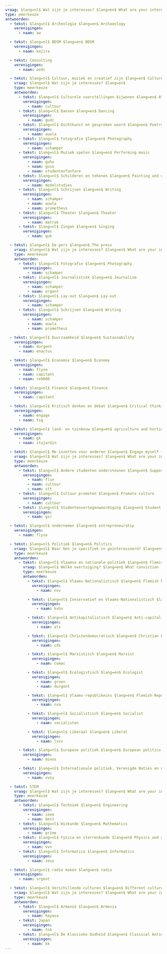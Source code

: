 ```yaml
---
vraag: $lang=nl$ Wat zijn je interesses? $lang=en$ What are your interests?
type: meerkeuze
antwoorden:
  - tekst: $lang=nl$ Archeologie $lang=en$ Archaeology
    verenigingen:
      - naam: aw

  - tekst: $lang=nl$ BDSM $lang=en$ BDSM
    verenigingen:
      - naam: kajira

  - tekst: Consulting
    verenigingen:
      - naam: oedc

  - tekst: $lang=nl$ Cultuur, muziek en creatief zijn $lang=en$ Culture, music and being creative
    vraag: $lang=nl$ Wat zijn je interesses? $lang=en$
    type: meerkeuze
    antwoorden:
      - tekst: $lang=nl$ Culturele voorstellingen bijwonen $lang=en$ Attend cultural performances
        verenigingen:
          - naam: cultour
      - tekst: $lang=nl$ Dansen $lang=en$ Dancing
        verenigingen:
          - naam: gudc
      - tekst: $lang=nl$ Dichtkunst en gesproken woord $lang=en$ Poetry and the spoken word
        verenigingen:
          - naam: auwla
      - tekst: $lang=nl$ Fotografie $lang=en$ Photography
        verenigingen:
          - naam: schamper
      - tekst: $lang=nl$ Muziek spelen $lang=en$ Performing music
        verenigingen:
          - naam: guho
          - naam: guso
          - naam: studentenfanfare
      - tekst: $lang=nl$ Schilderen en tekenen $lang=en$ Painting and drawing
        verenigingen:
          - naam: modelstudies
      - tekst: $lang=nl$ Schrijven $lang=en$ Writing
        verenigingen:
          - naam: schamper
          - naam: auwla
          - naam: prometheus
      - tekst: $lang=nl$ Theater $lang=en$ Theater
        verenigingen:
          - naam: matrak
      - tekst: $lang=nl$ Zingen $lang=en$ Singing
        verenigingen:
          - naam: guk

  - tekst: $lang=nl$ De pers $lang=en$ The press
    vraag: $lang=nl$ Wat zijn je interesses? $lang=en$ What are your interests?
    type: meerkeuze
    antwoorden:
      - tekst: $lang=nl$ Fotografie $lang=en$ Photography
        verenigingen:
          - naam: schamper
      - tekst: $lang=nl$ Journalistiek $lang=en$ Journalism
        verenigingen:
          - naam: schamper
          - naam: urgent
      - tekst: $lang=nl$ Lay-out $lang=en$ Lay-out
        verenigingen:
          - naam: schamper
      - tekst: $lang=nl$ Schrijven $lang=en$ Writing
        verenigingen:
          - naam: schamper
          - naam: auwla
          - naam: prometheus

  - tekst: $lang=nl$ Duurzaamheid $lang=en$ Sustainability
    verenigingen:
      - naam: durgent
      - naam: enactus

  - tekst: $lang=nl$ Economie $lang=en$ Economy
    verenigingen:
      - naam: flyse
      - naam: capitant
      - naam: re9000

  - tekst: $lang=nl$ Finance $lang=en$ Finance
    verenigingen:
      - naam: capitant

  - tekst: $lang=nl$ Kritisch denken en debat $lang=en$ Critical thinking and debate
    verenigingen:
      - naam: engage
      - naam: tsg

  - tekst: $lang=nl$ land- en tuinbouw $lang=en$ agriculture and horticulture
    verenigingen:
      - naam: gk
      - naam: stujardin

  - tekst: $lang=nl$ Me inzetten voor anderen $lang=en$ Engage myself for others
    vraag: $lang=nl$ Wat zijn je interesses? $lang=en$ What are your interests?
    type: meerkeuze
    antwoorden:
      - tekst: $lang=nl$ Andere studenten ondersteunen $lang=en$ Support other students
        verenigingen:
          - naam: flux
          - naam: cultour
          - naam: stt
      - tekst: $lang=nl$ Cultuur promoten $lang=en$ Promote culture
        verenigingen:
          - naam: cultour
      - tekst: $lang=nl$ Studentenvertegenwoordiging $lang=en$ Student representation
        verenigingen:
          - naam: gsr

  - tekst: $lang=nl$ ondernemen $lang=en$ entrepreneurship
    verenigingen:
      - naam: flyse

  - tekst: $lang=nl$ Politiek $lang=en$ Politics
    vraag: $lang=nl$ Waar ben je specifiek in geïnteresseerd? $lang=en$ What specifically are you interested in?
    type: meerkeuze
    antwoorden:
      - tekst: $lang=nl$ Vlaamse en nationale politiek $lang=en$ Flemish and national politics
        vraag: $lang=nl$ Welke overtuiging? $lang=en$ What conviction
        type: meerkeuze
        antwoorden:
          - tekst: $lang=nl$ Vlaams-Nationalistisch $lang=en$ Flemish Nationalist
            verenigingen:
              - naam: nsv

          - tekst: $lang=nl$ Conservatief en Vlaams-Nationalistisch $lang=en$ Conservative and Flemish Nationalist
            verenigingen:
              - naam: kvhv

          - tekst: $lang=nl$ Antikapitalistisch $lang=en$ Anti-capitalist
            verenigingen:
              - naam: als

          - tekst: $lang=nl$ Christendemocratisch $lang=en$ Christian Democrat
            verenigingen:
              - naam: cds

          - tekst: $lang=nl$ Marxistisch $lang=en$ Marxist
            verenigingen:
              - naam: comac

          - tekst: $lang=nl$ Ecologistisch $lang=en$ Ecologist
            verenigingen:
              - naam: groen
              - naam: durgent

          - tekst: $lang=nl$ Vlaams-republikeins $lang=en$ Flemish-Republican
            verenigingen:
              - naam: nva

          - tekst: $lang=nl$ Socialistisch $lang=en$ Socialist
            verenigingen:
              - naam: socialisten

          - tekst: $lang=nl$ Liberaal $lang=en$ Liberal
            verenigingen:
              - naam: lvsv

      - tekst: $lang=nl$ Europese politiek $lang=en$ European politics
        verenigingen:
          - naam: minos

      - tekst: $lang=nl$ Internationale politiek, Verenigde Naties en debat $lang=en$ International politics, United Nations and debate
        verenigingen:
          - naam: vvny

  - tekst: STEM
    vraag: $lang=nl$ Wat zijn je interesses? $lang=en$ What are your interests?
    type: meerkeuze
    antwoorden:
      - tekst: $lang=nl$ Techniek $lang=en$ Engineering
        verenigingen:
          - naam: ieee
          - naam: best
      - tekst: $lang=nl$ Wiskunde $lang=en$ Mathematics
        verenigingen:
          - naam: prime
      - tekst: $lang=nl$ Fysica en sterrenkunde $lang=en$ Physics and astronomy
        verenigingen:
          - naam: vvn
      - tekst: $lang=nl$ Informatica $lang=en$ Informatics
        verenigingen:
          - naam: zeus

  - tekst: $lang=nl$ radio maken $lang=en$ radio
    verenigingen:
      - naam: urgent

  - tekst: $lang=nl$ Verschillende culturen $lang=en$ Different cultures
    vraag: $lang=nl$ Wat zijn je interesses? $lang=en$ What are your interests?
    type: meerkeuze
    antwoorden:
      - tekst: $lang=nl$ Armenië $lang=en$ Armenia
        verenigingen:
          - naam: hayasa
      - tekst: Japan
        verenigingen:
          - naam: tnk
      - tekst: $lang=nl$ De Klassieke Oudheid $lang=en$ Classical Antiquity
        verenigingen:
          - naam: kk
---
```

